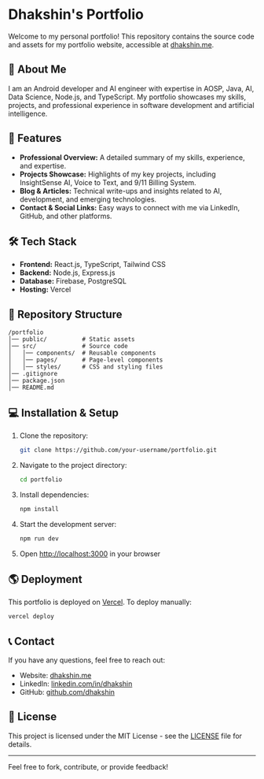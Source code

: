 # Dhakshin's Portfolio

Welcome to my personal portfolio! This repository contains the source code and assets for my portfolio website, accessible at [dhakshin.me](https://dhakshin.me).

## 🚀 About Me
I am an Android developer and AI engineer with expertise in AOSP, Java, AI, Data Science, Node.js, and TypeScript. My portfolio showcases my skills, projects, and professional experience in software development and artificial intelligence.

## 📌 Features
- **Professional Overview:** A detailed summary of my skills, experience, and expertise.
- **Projects Showcase:** Highlights of my key projects, including InsightSense AI, Voice to Text, and 9/11 Billing System.
- **Blog & Articles:** Technical write-ups and insights related to AI, development, and emerging technologies.
- **Contact & Social Links:** Easy ways to connect with me via LinkedIn, GitHub, and other platforms.

## 🛠️ Tech Stack
- **Frontend:** React.js, TypeScript, Tailwind CSS  
- **Backend:** Node.js, Express.js
- **Database:** Firebase, PostgreSQL
- **Hosting:** Vercel

## 📂 Repository Structure
```
/portfolio
│── public/          # Static assets
│── src/             # Source code
│   │── components/  # Reusable components
│   │── pages/       # Page-level components
│   │── styles/      # CSS and styling files
│── .gitignore 
│── package.json
│── README.md
```

## 💻 Installation & Setup
1. Clone the repository:
   ```sh
   git clone https://github.com/your-username/portfolio.git
   ```
2. Navigate to the project directory:
   ```sh
   cd portfolio
   ```
3. Install dependencies:
   ```sh
   npm install
   ```
4. Start the development server:
   ```sh
   npm run dev
   ```
5. Open [http://localhost:3000](http://localhost:3000) in your browser

## 🌎 Deployment
This portfolio is deployed on [Vercel](https://vercel.com/). To deploy manually:
```sh
vercel deploy
```

## 📞 Contact
If you have any questions, feel free to reach out:
- Website: [dhakshin.me](https://dhakshin.me)
- LinkedIn: [linkedin.com/in/dhakshin](https://www.linkedin.com/in/dhakshin)
- GitHub: [github.com/dhakshin](https://github.com/dhakshin)

## 📜 License
This project is licensed under the MIT License - see the [LICENSE](LICENSE) file for details.

---

Feel free to fork, contribute, or provide feedback!



